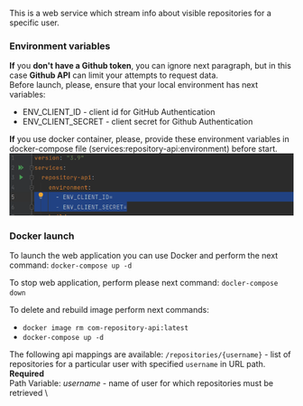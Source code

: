 This is a web service which stream info about visible repositories for a specific user.

### Environment variables
**If** you **don't have a Github token**, you can ignore next paragraph, but in this case **Github API** can limit your attempts to request data.\
Before launch, please, ensure that your local environment has next variables:
* ENV_CLIENT_ID - client id for GitHub Authentication
* ENV_CLIENT_SECRET - client secret for Github Authentication

**If** you use docker container, please, provide these environment variables in docker-compose file (services:repository-api:environment) before start.\
![img.png](example.png)

### Docker launch
To launch the web application you can use Docker and perform the next command:
`docker-compose up -d`

To stop web application, perform please next command:
`docler-compose down`

To delete and rebuild image perform next commands:
* `docker image rm com-repository-api:latest`
* `docker-compose up -d`

The following api mappings are available:
`/repositories/{username}` - list of repositories for a particular user with specified `username` in URL path. \
**Required**\
Path Variable: _username_ - name of user for which repositories must be retrieved \